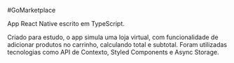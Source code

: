 #GoMarketplace

App React Native escrito em TypeScript.

Criado para estudo, o app simula uma loja virtual, com funcionalidade de adicionar produtos no carrinho, calculando total e subtotal. 
Foram utilizadas tecnologias como API de Contexto, Styled Components e Async Storage.
